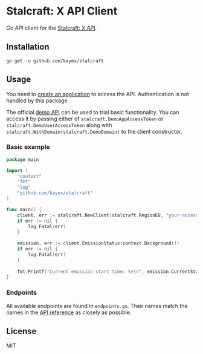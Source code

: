 # Stalcraft: X API Client

Go API client for the [Stalcraft: X API](https://eapi.stalcraft.net/overview.html).

## Installation
`go get -u github.com/kayex/stalcraft`

## Usage
You need to [create an application](https://eapi.stalcraft.net/registration.html#create-application) to access the API.
Authentication is not handled by this package.

The official [demo API](https://eapi.stalcraft.net/overview.html#demo-api) can be used to trial basic functionality. You can
access it by passing either of `stalcraft.DemoAppAccessToken` or `stalcraft.DemoUserAccessToken` along with
`stalcraft.WithDomain(stalcraft.DemoDomain)` to the client constructor.

### Basic example

```go
package main

import (
	"context"
	"fmt"
	"log"
	"github.com/kayex/stalcraft"
)

func main() {
	client, err := stalcraft.NewClient(stalcraft.RegionEU, "your-access-token")
	if err != nil {
		log.Fatal(err)
	}
	
	emission, err := client.EmissionStatus(context.Background())
	if err != nil {
		log.Fatal(err)
	}
    
 	fmt.Printf("Current emission start time: %v\n", emission.CurrentStart)
}
```

### Endpoints
All available endpoints are found in `endpoints.go`. Their names match the names in the [API reference](https://eapi.stalcraft.net/reference#/) as closely as possible.

## License
MIT
